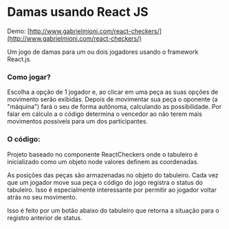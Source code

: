 # Damas usando React JS

Demo: [http://www.gabrielmioni.com/react-checkers/](http://www.gabrielmioni.com/react-checkers/)

Um jogo de damas para um ou dois jogadores usando o framework React.js.

### Como jogar?
Escolha a opção de 1 jogador e, ao clicar em uma peça as suas opções de movimento serão exibidas. 
Depois de movimentar sua peça o oponente (a "máquina") fará o seu de forma autônoma, calculando as possibilidade.
Por falar em cálculo a o código determina o vencedor ao não terem mais movimentos possíveis para um dos participantes.


### O código:
Projeto baseado no componente ReactCheckers onde o tabuleiro é inicializado como um objeto node valores definem as coordenadas.

As posições das peças são armazenadas no objeto do tabuleiro. Cada vez que um jogador move sua peça o código do jogo registra o status do tabuleiro. Isso é especialmente interessante por permitir ao jogador voltar atrás no seu movimento. 

Isso é feito por um botão abaixo do tabuleiro que retorna a situação para o registro anterior de status.



